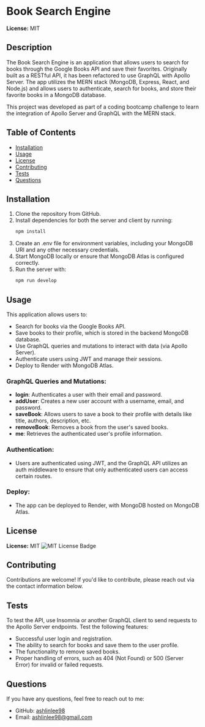# Book Search Engine
**License:** MIT

## Description
The Book Search Engine is an application that allows users to search for books through the Google Books API and save their favorites. Originally built as a RESTful API, it has been refactored to use GraphQL with Apollo Server. The app utilizes the MERN stack (MongoDB, Express, React, and Node.js) and allows users to authenticate, search for books, and store their favorite books in a MongoDB database.

This project was developed as part of a coding bootcamp challenge to learn the integration of Apollo Server and GraphQL with the MERN stack.

## Table of Contents
- [Installation](#installation)
- [Usage](#usage)
- [License](#license)
- [Contributing](#contributing)
- [Tests](#tests)
- [Questions](#questions)

## Installation
1. Clone the repository from GitHub.
2. Install dependencies for both the server and client by running:
   ```bash
   npm install
3. Create an .env file for environment variables, including your MongoDB URI and any other necessary credentials.
4. Start MongoDB locally or ensure that MongoDB Atlas is configured correctly.
5. Run the server with:
    ```bash
    npm run develop

## Usage
This application allows users to:

- Search for books via the Google Books API.
- Save books to their profile, which is stored in the backend MongoDB database.
- Use GraphQL queries and mutations to interact with data (via Apollo Server).
- Authenticate users using JWT and manage their sessions.
- Deploy to Render with MongoDB Atlas.

### GraphQL Queries and Mutations:
- **login**: Authenticates a user with their email and password.
- **addUser**: Creates a new user account with a username, email, and password.
- **saveBook**: Allows users to save a book to their profile with details like title, authors, description, etc.
- **removeBook**: Removes a book from the user's saved books.
- **me**: Retrieves the authenticated user's profile information.

### Authentication:
- Users are authenticated using JWT, and the GraphQL API utilizes an auth middleware to ensure that only authenticated users can access certain routes.

### Deploy:
- The app can be deployed to Render, with MongoDB hosted on MongoDB Atlas.

## License
**License:** MIT
![MIT License Badge](https://img.shields.io/badge/License-MIT.svg)

## Contributing
Contributions are welcome! If you'd like to contribute, please reach out via the contact information below.

## Tests
To test the API, use Insomnia or another GraphQL client to send requests to the Apollo Server endpoints. Test the following features:
- Successful user login and registration.
- The ability to search for books and save them to the user profile.
- The functionality to remove saved books.
- Proper handling of errors, such as 404 (Not Found) or 500 (Server Error) for invalid or failed requests.

## Questions
If you have any questions, feel free to reach out to me:
- GitHub: [ashlinlee98](https://github.com/ashlinlee98)
- Email: [ashlinlee98@gmail.com](mailto:ashlinlee98@gmail.com)